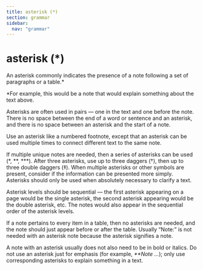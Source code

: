 ```yaml
---
title: asterisk (*)
section: grammar
sidebar:
  nav: "grammar"
---
```

# asterisk (*)

An asterisk commonly indicates the presence of a note following a set of paragraphs or a table.\*

\*For example, this would be a note that would explain something about the text above.

Asterisks are often used in pairs — one in the text and one before the note. There is no space between the end of a word or sentence and an asterisk, and there is no space between an asterisk and the start of a note.

Use an asterisk like a numbered footnote, except that an asterisk can be used multiple times to connect different text to the same note.

If multiple unique notes are needed, then a series of asterisks can be used (\*, \*\*, \*\*\*). After three asterisks, use up to three daggers (†), then up to three double daggers (‡). When multiple asterisks or other symbols are present, consider if the information can be presented more simply. Asterisks should only be used when absolutely necessary to clarify a text.

Asterisk levels should be sequential — the first asterisk appearing on a page would be the single asterisk, the second asterisk appearing would be the double asterisk, etc. The notes would also appear in the sequential order of the asterisk levels.

If a note pertains to every item in a table, then no asterisks are needed, and the note should just appear before or after the table. Usually “Note:” is not needed with an asterisk note because the asterisk signifies a note.

A note with an asterisk usually does not also need to be in bold or italics. Do not use an asterisk just for emphasis (for example, _\*\*Note …_); only use corresponding asterisks to explain something in a text.

